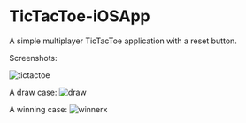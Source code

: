 # TicTacToe-iOSApp

A simple multiplayer TicTacToe application with a reset button. 

Screenshots:

![tictactoe](https://cloud.githubusercontent.com/assets/26324291/25415308/c19b2138-29eb-11e7-8549-16337acb2778.gif)

A draw case:
![draw](https://cloud.githubusercontent.com/assets/26324291/25415312/c46987ba-29eb-11e7-83a2-669a2f70a061.png)

A winning case:
![winnerx](https://cloud.githubusercontent.com/assets/26324291/25415313/c4705c98-29eb-11e7-8059-5b1c7195f9cc.png)
